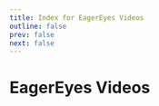 ```yaml
---
title: Index for EagerEyes Videos
outline: false
prev: false
next: false
---
```


# EagerEyes Videos

<BlogIndex tag=eagereyestv />
